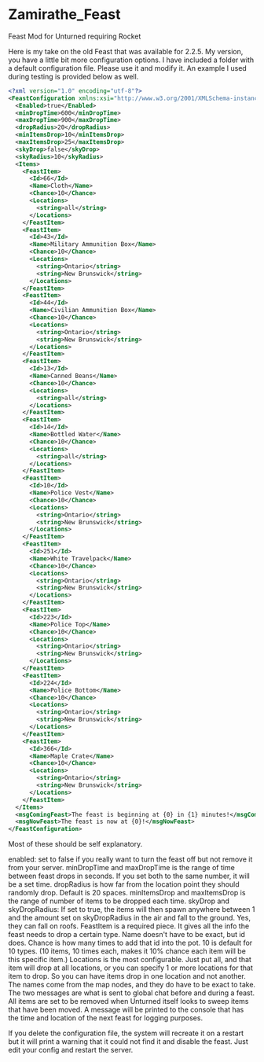 # Zamirathe_Feast
Feast Mod for Unturned requiring Rocket

Here is my take on the old Feast that was available for 2.2.5.  My version, you have a little bit more configuration options. I have included a folder with a default configuration file.  Please use it and modify it.  An example I used during testing is provided below as well.

```xml
<?xml version="1.0" encoding="utf-8"?>
<FeastConfiguration xmlns:xsi="http://www.w3.org/2001/XMLSchema-instance" xmlns:xsd="http://www.w3.org/2001/XMLSchema">
  <Enabled>true</Enabled>
  <minDropTime>600</minDropTime>
  <maxDropTime>900</maxDropTime>
  <dropRadius>20</dropRadius>
  <minItemsDrop>10</minItemsDrop>
  <maxItemsDrop>25</maxItemsDrop>
  <skyDrop>false</skyDrop>
  <skyRadius>10</skyRadius>
  <Items>
    <FeastItem>
      <Id>66</Id>
      <Name>Cloth</Name>
      <Chance>10</Chance>
      <Locations>
        <string>all</string>
      </Locations>
    </FeastItem>
    <FeastItem>
      <Id>43</Id>
      <Name>Military Ammunition Box</Name>
      <Chance>10</Chance>
      <Locations>
        <string>Ontario</string>
        <string>New Brunswick</string>
      </Locations>
    </FeastItem>
    <FeastItem>
      <Id>44</Id>
      <Name>Civilian Ammunition Box</Name>
      <Chance>10</Chance>
      <Locations>
        <string>Ontario</string>
        <string>New Brunswick</string>
      </Locations>
    </FeastItem>
    <FeastItem>
      <Id>13</Id>
      <Name>Canned Beans</Name>
      <Chance>10</Chance>
      <Locations>
        <string>all</string>
      </Locations>
    </FeastItem>
    <FeastItem>
      <Id>14</Id>
      <Name>Bottled Water</Name>
      <Chance>10</Chance>
      <Locations>
        <string>all</string>
      </Locations>
    </FeastItem>
    <FeastItem>
      <Id>10</Id>
      <Name>Police Vest</Name>
      <Chance>10</Chance>
      <Locations>
        <string>Ontario</string>
        <string>New Brunswick</string>
      </Locations>
    </FeastItem>
    <FeastItem>
      <Id>251</Id>
      <Name>White Travelpack</Name>
      <Chance>10</Chance>
      <Locations>
        <string>Ontario</string>
        <string>New Brunswick</string>
      </Locations>
    </FeastItem>
    <FeastItem>
      <Id>223</Id>
      <Name>Police Top</Name>
      <Chance>10</Chance>
      <Locations>
        <string>Ontario</string>
        <string>New Brunswick</string>
      </Locations>
    </FeastItem>
    <FeastItem>
      <Id>224</Id>
      <Name>Police Bottom</Name>
      <Chance>10</Chance>
      <Locations>
        <string>Ontario</string>
        <string>New Brunswick</string>
      </Locations>
    </FeastItem>
    <FeastItem>
      <Id>366</Id>
      <Name>Maple Crate</Name>
      <Chance>10</Chance>
      <Locations>
        <string>Ontario</string>
        <string>New Brunswick</string>
      </Locations>
    </FeastItem>
  </Items>
  <msgComingFeast>The feast is beginning at {0} in {1} minutes!</msgComingFeast>
  <msgNowFeast>The feast is now at {0}!</msgNowFeast>
</FeastConfiguration>
```

Most of these should be self explanatory.

enabled: set to false if you really want to turn the feast off but not remove it from your server.
minDropTime and maxDropTime is the range of time between feast drops in seconds.  If you set both to the same number, it will be a set time.
dropRadius is how far from the location point they should randomly drop.  Default is 20 spaces.
minItemsDrop and maxItemsDrop is the range of number of items to be dropped each time.
skyDrop and skyDropRadius:  If set to true, the items will then spawn anywhere between 1 and the amount set on skyDropRadius in the air and fall to the ground.  Yes, they can fall on roofs.
FeastItem is a required piece.  It gives all the info the feast needs to drop a certain type.  Name doesn't have to be exact, but id does.  Chance is how many times to add that id into the pot.  10 is default for 10 types.  (10 items, 10 times each, makes it 10% chance each item will be this specific item.)
Locations is the most configurable.  Just put all, and that item will drop at all locations, or you can specify 1 or more locations for that item to drop.  So you can have items drop in one location and not another.  The names come from the map nodes, and they do have to be exact to take.
The two messages are what is sent to global chat before and during a feast.
All items are set to be removed when Unturned itself looks to sweep items that have been moved.  A message will be printed to the console that has the time and location of the next feast for logging purposes.

If you delete the configuration file, the system will recreate it on a restart but it will print a warning that it could not find it and disable the feast.  Just edit your config and restart the server.  
